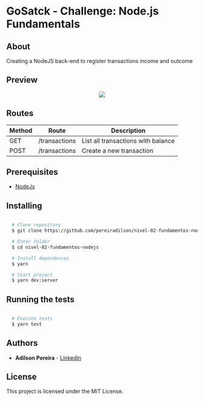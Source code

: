 # GoSatck - Challenge: Node.js Fundamentals

## About

Creating a NodeJS back-end to register transactions income and outcome

## Preview

<p align="center">
  <img src="https://ik.imagekit.io/rlpwchithd/Hnet-image__1__44H5rKrKD.gif">
</p>

## Routes

|Method|Route|Description|
|------|-----|-----------|
|GET|/transactions|List all transactions with balance|
|POST|/transactions|Create a new transaction|

## Prerequisites

- [NodeJs](https://nodejs.org/en/download/)

## Installing

```bash

  # Clone repository
  $ git clone https://github.com/pereiradilson/nivel-02-fundamentos-nodejs.git

  # Enter folder
  $ cd nivel-02-fundamentos-nodejs

  # Install dependences
  $ yarn

  # Start project
  $ yarn dev:server

```

## Running the tests

```bash

  # Execute tests
  $ yarn test

```

## Authors

* **Adilson Pereira** - [LinkedIn](https://www.linkedin.com/in/pereiradilson/)

## License

This project is licensed under the MIT License.
